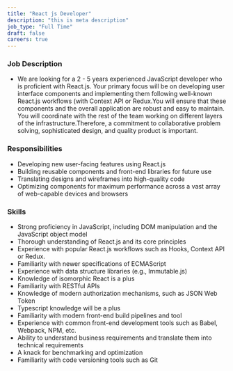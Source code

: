 ```yaml
---
title: "React js Developer"
description: "this is meta description"
job_type: "Full Time"
draft: false
careers: true
---
```


### **Job Description**

- We are looking for a 2 - 5 years experienced JavaScript developer who is proficient with React.js. Your primary focus will be on developing user interface components and implementing them following well-known React.js workflows (with Context API or Redux.You will ensure that these components and the overall application are robust and easy to maintain. You will coordinate with the rest of the team working on different layers of the infrastructure.Therefore, a commitment to collaborative problem solving, sophisticated design, and quality product is important.

### **Responsibilities**

- Developing new user-facing features using React.js
- Building reusable components and front-end libraries for future use
- Translating designs and wireframes into high-quality code
- Optimizing components for maximum performance across a vast array of web-capable
  devices and browsers

### **Skills**

- Strong proficiency in JavaScript, including DOM manipulation and the JavaScript object model
- Thorough understanding of React.js and its core principles
- Experience with popular React.js workflows such as Hooks, Context API or Redux.
- Familiarity with newer specifications of ECMAScript
- Experience with data structure libraries (e.g., Immutable.js)
- Knowledge of isomorphic React is a plus
- Familiarity with RESTful APIs
- Knowledge of modern authorization mechanisms, such as JSON Web Token
- Typescript knowledge will be a plus
- Familiarity with modern front-end build pipelines and tool
- Experience with common front-end development tools such as Babel, Webpack, NPM, etc.
- Ability to understand business requirements and translate them into technical
  requirements
- A knack for benchmarking and optimization
- Familiarity with code versioning tools such as Git
